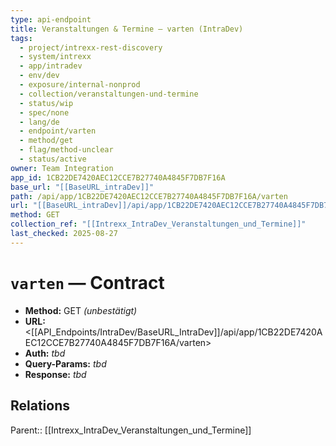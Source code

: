 ```yaml
---
type: api-endpoint
title: Veranstaltungen & Termine — varten (IntraDev)
tags:
  - project/intrexx-rest-discovery
  - system/intrexx
  - app/intradev
  - env/dev
  - exposure/internal-nonprod
  - collection/veranstaltungen-und-termine
  - status/wip
  - spec/none
  - lang/de
  - endpoint/varten
  - method/get
  - flag/method-unclear
  - status/active
owner: Team Integration
app_id: 1CB22DE7420AEC12CCE7B27740A4845F7DB7F16A
base_url: "[[BaseURL_intraDev]]"
path: /api/app/1CB22DE7420AEC12CCE7B27740A4845F7DB7F16A/varten
url: "[[BaseURL_intraDev]]/api/app/1CB22DE7420AEC12CCE7B27740A4845F7DB7F16A/varten"
method: GET
collection_ref: "[[Intrexx_IntraDev_Veranstaltungen_und_Termine]]"
last_checked: 2025-08-27
---
```


# `varten` — Contract
- **Method:** GET *(unbestätigt)*  
- **URL:** <[[API_Endpoints/IntraDev/BaseURL_IntraDev]]/api/app/1CB22DE7420AEC12CCE7B27740A4845F7DB7F16A/varten>  
- **Auth:** _tbd_  
- **Query-Params:** _tbd_  
- **Response:** _tbd_

## Relations
Parent:: [[Intrexx_IntraDev_Veranstaltungen_und_Termine]]
